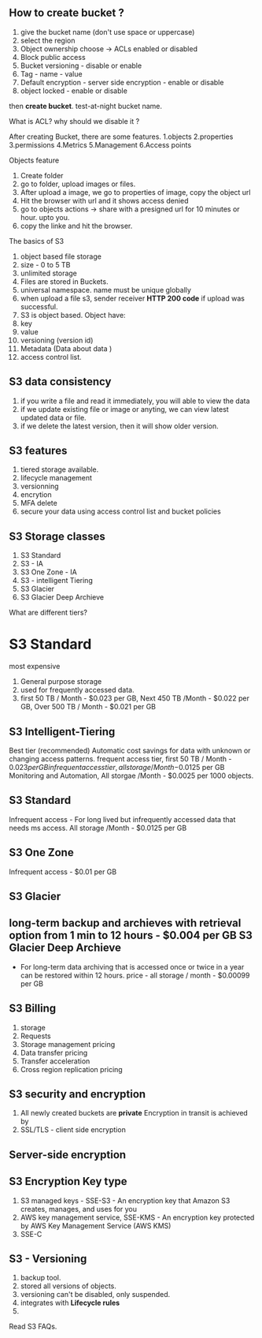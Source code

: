 ## How to create bucket ?

1. give the bucket name (don't use space or uppercase)
2. select the region
3. Object ownership choose -> ACLs enabled or disabled
4. Block public access
5. Bucket versioning - disable or enable 
6. Tag - name - value 
7. Default encryption - server side encryption - enable or disable 
8. object locked - enable or disable 

then **create bucket**.
test-at-night bucket name.


What is ACL? why should we disable it ? 

After creating Bucket, there are some features. 
1.objects
2.properties
3.permissions
4.Metrics
5.Management
6.Access points 

Objects feature

1. Create folder 
2. go to folder, upload images or files.
3. After upload a image, we go to properties of image, copy the object url 
4. Hit the browser with url and it shows access denied
5. go to objects actions -> share with a presigned url for 10 minutes or hour. upto you.
6. copy the linke and hit the browser. 


The basics of S3
1. object based file storage 
2. size - 0 to 5 TB
3. unlimited storage
4. Files are stored in Buckets.
5. universal namespace. name must be unique globally
6. when upload a file s3, sender receiver **HTTP 200 code** if upload was successful.
7. S3 is object based. 
Object have:
1. key
2. value
3. versioning (version id)
4. Metadata (Data about data )
5. access control list.

S3 data consistency
-----------------------
1. if you write a file and read it immediately, you will able to view the data
2. if we update existing file or image or anyting, we can view latest updated data or file. 
3. if we delete the latest version, then it will show older version.


S3 features
------------
1. tiered storage available.
2. lifecycle management 
3. versionning
4. encrytion
5. MFA delete
6. secure your data using access control list and bucket policies 

S3 Storage classes
-----------------
1. S3 Standard
2. S3 - IA
3. S3 One Zone - IA
4. S3 - intelligent Tiering
5. S3 Glacier
6. S3 Glacier Deep Archieve

What are different tiers?

S3 Standard 
==============
most expensive
1. General purpose storage
2. used for frequently accessed data.
3. first 50 TB / Month - $0.023 per GB, Next 450 TB /Month - $0.022 per GB, Over 500 TB / Month - $0.021 per GB

S3 Intelligent-Tiering 
--------------------------
Best tier (recommended)
Automatic cost savings for data with unknown or changing access patterns.
frequent access tier, first 50 TB / Month - $0.023 per GB
infrequent access tier, all storage /Month -$0.0125 per GB
Monitoring and Automation, All storgae /Month - $0.0025 per 1000 objects.

S3 Standard 
--------------
Infrequent access - For long lived but infrequently accessed data that needs ms access.
All storage /Month - $0.0125 per GB

S3 One Zone
-------------------
Infrequent access - $0.01 per GB

S3 Glacier
-------------
long-term backup and archieves with retrieval option from 1 min to 12 hours - $0.004 per GB
S3 Glacier Deep Archieve 
------------------------
- For long-term data archiving that is accessed once or twice in a year can be restored within 12 hours.
price - all storage / month - $0.00099 per GB

S3 Billing 
---------------
1. storage
2. Requests
3. Storage management pricing 
4. Data transfer pricing 
5. Transfer acceleration
6. Cross region replication pricing 

S3 security and encryption
--------------------------------
1. All newly created buckets are **private**
Encryption in transit is achieved by
1. SSL/TLS - client side encryption

Server-side encryption
------------------------
S3 Encryption Key type
--------------------------------
1. S3 managed keys - SSE-S3 - An encryption key that Amazon S3 creates, manages, and uses for you
2. AWS key management service, SSE-KMS - An encryption key protected by AWS Key Management Service (AWS KMS)
3. SSE-C

S3 - Versioning 
------------------------
1. backup tool.
2. stored all versions of objects.
3. versioning can't be disabled, only suspended.
4. integrates with **Lifecycle rules**
5. 

Read S3 FAQs.
